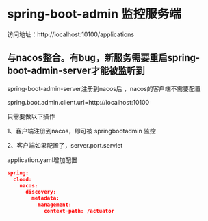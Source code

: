 # spring-boot-admin 监控服务端
访问地址：http://localhost:10100/applications

## 与nacos整合。有bug，新服务需要重启spring-boot-admin-server才能被监听到
spring-boot-admin-server注册到nacos后 ，nacos的客户端不需要配置

spring.boot.admin.client.url=http://localhost:10100

只需要做以下操作

1、客户端注册到nacos，即可被 springbootadmin 监控

2、客户端如果配置了，server.port.servlet

application.yaml增加配置
```json
spring:
  cloud:
    nacos:
      discovery:
        metadata:
          management:
            context-path: /actuator
```


